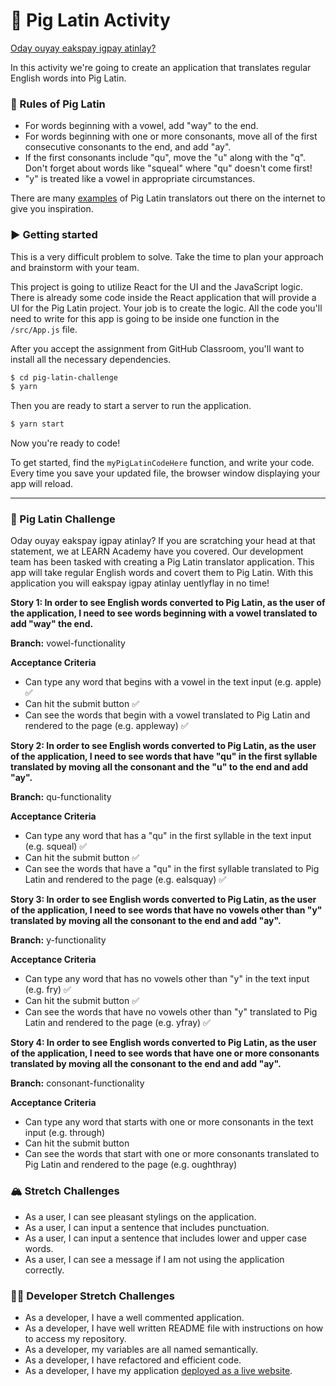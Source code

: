 # 🐷 Pig Latin Activity

[Oday ouyay eakspay igpay atinlay?](http://www.wikihow.com/Speak-Pig-Latin)

In this activity we're going to create an application that translates regular English words into Pig Latin.

### 💬 Rules of Pig Latin

- For words beginning with a vowel, add "way" to the end.
- For words beginning with one or more consonants, move all of the first consecutive consonants to the end, and add "ay".
- If the first consonants include "qu", move the "u" along with the "q". Don't forget about words like "squeal" where "qu" doesn't come first!
- "y" is treated like a vowel in appropriate circumstances.

There are many [examples](http://funtranslations.com/pig-latin) of Pig Latin translators out there on the internet to give you inspiration.

### ▶️ Getting started

This is a very difficult problem to solve. Take the time to plan your approach and brainstorm with your team.

This project is going to utilize React for the UI and the JavaScript logic. There is already some code inside the React application that will provide a UI for the Pig Latin project. Your job is to create the logic. All the code you'll need to write for this app is going to be inside one function in the `/src/App.js` file.

After you accept the assignment from GitHub Classroom, you'll want to install all the necessary dependencies.

```bash
$ cd pig-latin-challenge
$ yarn
```

Then you are ready to start a server to run the application.

```bash
$ yarn start
```

Now you're ready to code!

To get started, find the `myPigLatinCodeHere` function, and write your code. Every time you save your updated file, the browser window displaying your app will reload.

---

### 🐽 Pig Latin Challenge

Oday ouyay eakspay igpay atinlay? If you are scratching your head at that statement, we at LEARN Academy have you covered. Our development team has been tasked with creating a Pig Latin translator application. This app will take regular English words and covert them to Pig Latin. With this application you will eakspay igpay atinlay uentlyflay in no time!

**Story 1: In order to see English words converted to Pig Latin, as the user of the application, I need to see words beginning with a vowel translated to add "way" the end.**

**Branch:** vowel-functionality

**Acceptance Criteria**

- Can type any word that begins with a vowel in the text input (e.g. apple) ✅
- Can hit the submit button ✅ 
- Can see the words that begin with a vowel translated to Pig Latin and rendered to the page (e.g. appleway) ✅

**Story 2: In order to see English words converted to Pig Latin, as the user of the application, I need to see words that have "qu" in the first syllable translated by moving all the consonant and the "u" to the end and add "ay".**

**Branch:** qu-functionality

**Acceptance Criteria**

- Can type any word that has a "qu" in the first syllable in the text input (e.g. squeal) ✅
- Can hit the submit button ✅
- Can see the words that have a "qu" in the first syllable translated to Pig Latin and rendered to the page (e.g. ealsquay) ✅

**Story 3: In order to see English words converted to Pig Latin, as the user of the application, I need to see words that have no vowels other than "y" translated by moving all the consonant to the end and add "ay".**

**Branch:** y-functionality

**Acceptance Criteria**

- Can type any word that has no vowels other than "y" in the text input (e.g. fry) ✅
- Can hit the submit button ✅
- Can see the words that have no vowels other than "y" translated to Pig Latin and rendered to the page (e.g. yfray) ✅

**Story 4: In order to see English words converted to Pig Latin, as the user of the application, I need to see words that have one or more consonants translated by moving all the consonant to the end and add "ay".**

**Branch:** consonant-functionality

**Acceptance Criteria**

- Can type any word that starts with one or more consonants in the text input (e.g. through)
- Can hit the submit button
- Can see the words that start with one or more consonants translated to Pig Latin and rendered to the page (e.g. oughthray)

### 🏔 Stretch Challenges

- As a user, I can see pleasant stylings on the application.
- As a user, I can input a sentence that includes punctuation.
- As a user, I can input a sentence that includes lower and upper case words.
- As a user, I can see a message if I am not using the application correctly.

### 👩‍💻 Developer Stretch Challenges

- As a developer, I have a well commented application.
- As a developer, I have well written README file with instructions on how to access my repository.
- As a developer, my variables are all named semantically.
- As a developer, I have refactored and efficient code.
- As a developer, I have my application [deployed as a live website](https://render.com/docs/deploy-create-react-app).